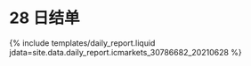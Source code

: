 # 28 日结单

{% include  templates/daily_report.liquid jdata=site.data.daily_report.icmarkets_30786682_20210628 %}